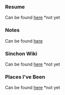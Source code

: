 ### Resume
Can be found [here]() *not yet

### Notes
Can be found [here](/notes.md)

### Sinchon Wiki
Can be found [here]() *not yet

### Places I've Been
Can be found [here]() *not yet
